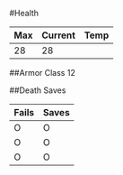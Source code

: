#Health

| Max | Current | Temp |
| --- | ------- | ---- |
| 28  | 28      |

##Armor Class 12

##Death Saves

| Fails | Saves |
| ----- | ----- |
| O     | O     |
| O     | O     |
| O     | O     |
